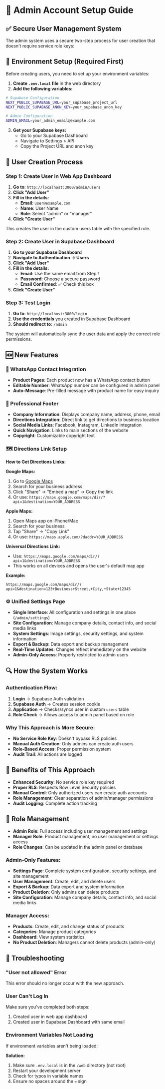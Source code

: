 # 🔐 Admin Account Setup Guide

## ✅ Secure User Management System

The admin system uses a secure two-step process for user creation that doesn't require service role keys:

## 🔧 Environment Setup (Required First)

Before creating users, you need to set up your environment variables:

1. **Create `.env.local` file** in the web directory
2. **Add the following variables:**

```bash
# Supabase Configuration
NEXT_PUBLIC_SUPABASE_URL=your_supabase_project_url
NEXT_PUBLIC_SUPABASE_ANON_KEY=your_supabase_anon_key

# Admin Configuration  
ADMIN_EMAIL=your_admin_email@example.com
```

3. **Get your Supabase keys:**
   - Go to your Supabase Dashboard
   - Navigate to Settings > API
   - Copy the Project URL and anon key

## 👥 User Creation Process

### Step 1: Create User in Web App Dashboard

1. **Go to**: `http://localhost:3000/admin/users`
2. **Click "Add User"**
3. **Fill in the details:**
   - **Email**: `user@example.com`
   - **Name**: User Name
   - **Role**: Select "admin" or "manager"
4. **Click "Create User"**

This creates the user in the custom users table with the specified role.

### Step 2: Create User in Supabase Dashboard

1. **Go to your Supabase Dashboard**
2. **Navigate to Authentication → Users**
3. **Click "Add User"**
4. **Fill in the details:**
   - **Email**: Use the same email from Step 1
   - **Password**: Choose a secure password
   - **Email Confirmed**: ✅ Check this box
5. **Click "Create User"**

### Step 3: Test Login

1. **Go to**: `http://localhost:3000/login`
2. **Use the credentials** you created in Supabase Dashboard
3. **Should redirect to**: `/admin`

The system will automatically sync the user data and apply the correct role permissions.

## 🆕 New Features

### 📱 WhatsApp Contact Integration
- **Product Pages**: Each product now has a WhatsApp contact button
- **Editable Number**: WhatsApp number can be configured in admin panel
- **Auto-Message**: Pre-filled message with product name for easy inquiry

### 🦶 Professional Footer
- **Company Information**: Displays company name, address, phone, email
- **Directions Integration**: Direct link to get directions to business location
- **Social Media Links**: Facebook, Instagram, LinkedIn integration
- **Quick Navigation**: Links to main sections of the website
- **Copyright**: Customizable copyright text

### 🗺️ Directions Link Setup

**How to Get Directions Links:**

**Google Maps:**
1. Go to [Google Maps](https://maps.google.com)
2. Search for your business address
3. Click "Share" → "Embed a map" → Copy the link
4. Or use: `https://maps.google.com/maps/dir/?api=1&destination=YOUR_ADDRESS`

**Apple Maps:**
1. Open Maps app on iPhone/Mac
2. Search for your business
3. Tap "Share" → "Copy Link"
4. Or use: `https://maps.apple.com/?daddr=YOUR_ADDRESS`

**Universal Directions Link:**
- Use: `https://maps.google.com/maps/dir/?api=1&destination=YOUR_ADDRESS`
- This works on all devices and opens the user's default map app

**Example:**
```
https://maps.google.com/maps/dir/?api=1&destination=123+Business+Street,+City,+State+12345
```

### ⚙️ Unified Settings Page
- **Single Interface**: All configuration and settings in one place (`/admin/settings`)
- **Site Configuration**: Manage company details, contact info, and social media links
- **System Settings**: Image settings, security settings, and system information
- **Export & Backup**: Data export and backup management
- **Real-Time Updates**: Changes reflect immediately on the website
- **Admin-Only Access**: Properly restricted to admin users

## 🔍 How the System Works

### Authentication Flow:
1. **Login** → Supabase Auth validation
2. **Supabase Auth** → Creates session cookie
3. **Application** → Checks/syncs user in custom `users` table
4. **Role Check** → Allows access to admin panel based on role

### Why This Approach is More Secure:
- **No Service Role Key**: Doesn't bypass RLS policies
- **Manual Auth Creation**: Only admins can create auth users
- **Role-Based Access**: Proper permission system
- **Audit Trail**: All actions are logged

## 🎯 Benefits of This Approach

- **Enhanced Security**: No service role key required
- **Proper RLS**: Respects Row Level Security policies
- **Manual Control**: Only authorized users can create auth accounts
- **Role Management**: Clear separation of admin/manager permissions
- **Audit Logging**: Complete action tracking

## 🔧 Role Management

- **Admin Role**: Full access including user management and settings
- **Manager Role**: Product management, no user management or settings access
- **Role Changes**: Can be updated in the admin panel or database

### Admin-Only Features:
- **Settings Page**: Complete system configuration, security settings, and site management
- **User Management**: Create, edit, and delete users
- **Export & Backup**: Data export and system information
- **Product Deletion**: Only admins can delete products
- **Site Configuration**: Manage company details, contact info, and social media links

### Manager Access:
- **Products**: Create, edit, and change status of products
- **Categories**: Manage product categories
- **Dashboard**: View system statistics
- **No Product Deletion**: Managers cannot delete products (admin-only)

## 🚨 Troubleshooting

### "User not allowed" Error
This error should no longer occur with the new approach.

### User Can't Log In
Make sure you've completed both steps:
1. Created user in web app dashboard
2. Created user in Supabase Dashboard with same email

### Environment Variables Not Loading
If environment variables aren't being loaded:

**Solution:**
1. Make sure `.env.local` is in the `/web` directory (not root)
2. Restart your development server
3. Check for typos in variable names
4. Ensure no spaces around the `=` sign
